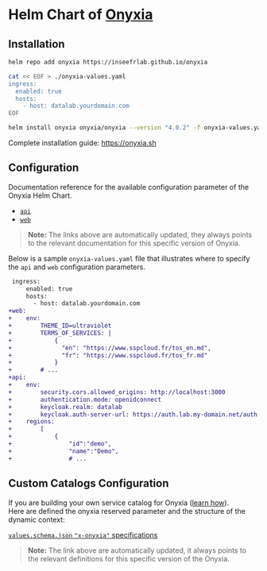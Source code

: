 # Helm Chart of [Onyxia](https://onyxia.sh/)

## Installation

```bash
helm repo add onyxia https://inseefrlab.github.io/onyxia

cat << EOF > ./onyxia-values.yaml
ingress:
  enabled: true
  hosts:
    - host: datalab.yourdomain.com
EOF

helm install onyxia onyxia/onyxia --version "4.0.2" -f onyxia-values.yaml
```

Complete installation guide: https://onyxia.sh

## Configuration

Documentation reference for the available configuration parameter of the Onyxia Helm Chart.

-   [`api`](https://github.com/InseeFrLab/onyxia-api/blob/v0.30/README.md#configuration)
-   [`web`](https://github.com/InseeFrLab/onyxia/blob/v2.29.4/.env)

> **Note:** The links above are automatically updated, they always points to the relevant documentation for this specific version of Onyxia.

Below is a sample `onyxia-values.yaml` file that illustrates where to specify the `api` and `web` configuration parameters.

```diff
 ingress:
     enabled: true
     hosts:
       - host: datalab.yourdomain.com
+web:
+    env:
+        THEME_ID=ultraviolet
+        TERMS_OF_SERVICES: |
+            {
+              "en": "https://www.sspcloud.fr/tos_en.md",
+              "fr": "https://www.sspcloud.fr/tos_fr.md"
+            }
+        # ...
+api:
+    env:
+        security.cors.allowed_origins: http://localhost:3000
+        authentication.mode: openidconnect
+        keycloak.realm: datalab
+        keycloak.auth-server-url: https://auth.lab.my-domain.net/auth
+    regions:
+        [
+            {
+                "id":"demo",
+                "name":"Demo",
+                # ...
```

## Custom Catalogs Configuration

If you are building your own service catalog for Onyxia ([learn how](https://docs.onyxia.sh/contributing/catalog-of-services)).  
Here are defined the onyxia reserved parameter and the structure of the dynamic context:

[`values.schema.json` `"x-onyxia"` specifications](https://github.com/InseeFrLab/onyxia/blob/v2.29.4/src/core/ports/OnyxiaApi/XOnyxia.ts)

> **Note:** The link above are automatically updated, it always points to the relevant definitions for this specific version of the Onyxia.

